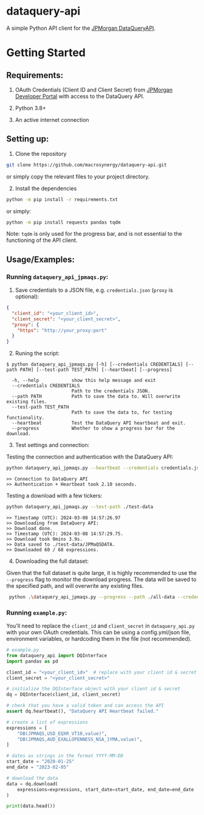 # dataquery-api

A simple Python API client for the [JPMorgan DataQuery](https://www.jpmorgan.com/solutions/cib/markets/dataquery)[API](https://developer.jpmorgan.com/products/dataquery_api).

# Getting Started

## Requirements:

1. OAuth Credentials (Client ID and Client Secret) from [JPMorgan Developer Portal](https://developer.jpmorgan.com/) with access to the DataQuery API.

1. Python 3.8+

1. An active internet connection

## Setting up:

1. Clone the repository

```bash
git clone https://github.com/macrosynergy/dataquery-api.git
```

or simply copy the relevant files to your project directory.

2. Install the dependencies

```bash
python -m pip install -r requirements.txt
```

or simply:

```bash
python -m pip install requests pandas tqdm
```

Note: `tqdm` is only used for the progress bar, and is not essential to the functioning of the API client.

## Usage/Examples:

### Running `dataquery_api_jpmaqs.py`:

1. Save credentials to a JSON file, e.g. `credentials.json` (`proxy` is optional):

```json
{
  "client_id": "<your_client_id>",
  "client_secret": "<your_client_secret>",
  "proxy": {
    "https": "http://your_proxy:port"
  }
}
```

2. Runing the script:

```
$ python dataquery_api_jpmaqs.py [-h] [--credentials CREDENTIALS] [--path PATH] [--test-path TEST_PATH] [--heartbeat] [--progress]

  -h, --help            show this help message and exit
  --credentials CREDENTIALS
                        Path to the credentials JSON.
  --path PATH           Path to save the data to. Will overwrite existing files.
  --test-path TEST_PATH
                        Path to save the data to, for testing functionality.
  --heartbeat           Test the DataQuery API heartbeat and exit.
  --progress            Whether to show a progress bar for the download.
```

3. Test settings and connection:

Testing the connection and authentication with the DataQuery API:

```bash
python dataquery_api_jpmaqs.py --heartbeat --credentials credentials.json
```

```
>> Connection to DataQuery API
>> Authentication + Heartbeat took 2.10 seconds.
```

Testing a download with a few tickers:

```bash
python dataquery_api_jpmaqs.py --test-path ./test-data
```

```
>> Timestamp (UTC): 2024-03-08 14:57:26.97
>> Downloading from DataQuery API:
>> Download done.
>> Timestamp (UTC): 2024-03-08 14:57:29.75.
>> Download took 0mins 3.9s.
>> Data saved to ./test-data/JPMaQSDATA.
>> Downloaded 60 / 68 expressions.
```

4. Downloading the full dataset:

Given that the full dataset is quite large, it is highly recommended to use the `--progress` flag to monitor the download progress. The data will be saved to the specified path, and will overwrite any existing files.

```bash
 python .\dataquery_api_jpmaqs.py --progress --path ./all-data --credentials credentials.json
```

### Running `example.py`:

You'll need to replace the `client_id` and `client_secret` in `dataquery_api.py` with your own OAuth credentials. This can be using a config.yml/json file, environment variables, or hardcoding them in the file (not recommended).

```python
# example.py
from dataquery_api import DQInterface
import pandas as pd

client_id = "<your_client_id>"  # replace with your client id & secret
client_secret = "<your_client_secret>"

# initialize the DQInterface object with your client id & secret
dq = DQInterface(client_id, client_secret)

# check that you have a valid token and can access the API
assert dq.heartbeat(), "DataQuery API Heartbeat failed."

# create a list of expressions
expressions = [
    "DB(JPMAQS,USD_EQXR_VT10,value)",
    "DB(JPMAQS,AUD_EXALLOPENNESS_NSA_1YMA,value)",
]

# dates as strings in the format YYYY-MM-DD
start_date = "2020-01-25"
end_date = "2023-02-05"

# download the data
data = dq.download(
    expressions=expressions, start_date=start_date, end_date=end_date
)

print(data.head())
```
